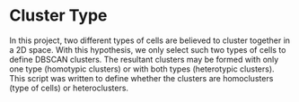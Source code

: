 # Cluster Type
In this project, two different types of cells are believed to cluster together in a 2D space. With this hypothesis, we only select such two types of cells to define DBSCAN clusters. The resultant clusters may be formed with only one type (homotypic clusters) or with both types (heterotypic clusters). This script was written to define whether the clusters are homoclusters (type of cells) or heteroclusters.     
